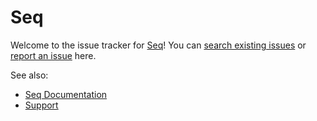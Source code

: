 # Seq

Welcome to the issue tracker for [Seq](https://getseq.net)! You can [search existing issues](https://github.com/datalust/seq-releases/issues) or [report an issue](https://github.com/datalust/seq-releases/issues/new) here.

See also:

* [Seq Documentation](http://docs.getseq.net)
* [Support](http://docs.getseq.net/discuss)

